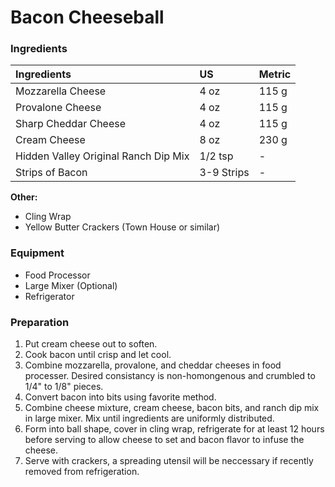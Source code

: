 # Bacon Cheeseball

### Ingredients

| Ingredients                                    | US         | Metric |
|:-----------------------------------------------|:-----------|:-------|
| Mozzarella Cheese                              | 4 oz       | 115 g  |
| Provalone Cheese                               | 4 oz       | 115 g  |
| Sharp Cheddar Cheese                           | 4 oz       | 115 g  |
| Cream Cheese                                   | 8 oz       | 230 g  |
| Hidden Valley Original Ranch Dip Mix           | 1/2 tsp    | -      |
| Strips of Bacon                                | 3-9 Strips | -      |

**Other:**
* Cling Wrap
* Yellow Butter Crackers (Town House or similar)

### Equipment

* Food Processor
* Large Mixer (Optional)
* Refrigerator

### Preparation

1. Put cream cheese out to soften.
2. Cook bacon until crisp and let cool.
3. Combine mozzarella, provalone, and cheddar cheeses in food processer. Desired consistancy is non-homongenous and crumbled to 1/4" to 1/8" pieces.
4. Convert bacon into bits using favorite method.
5. Combine cheese mixture, cream cheese, bacon bits, and ranch dip mix in large mixer. Mix until ingredients are uniformly distributed.
6. Form into ball shape, cover in cling wrap, refrigerate for at least 12 hours before serving to allow cheese to set and bacon flavor to infuse the cheese.
7. Serve with crackers, a spreading utensil will be neccessary if recently removed from refrigeration.
